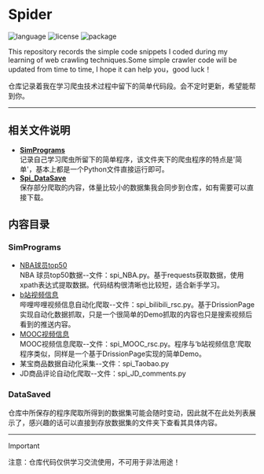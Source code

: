 # Spider

![language](https://img.shields.io/badge/language-Python-blue)
![license](https://img.shields.io/badge/License-MIT-red)
![package](https://img.shields.io/badge/package-requests|DrissionPage-orange)

This repository records the simple code snippets I coded during my learning of web crawling techniques.Some simple crawler code will be updated from time to time, I hope it can help you，good luck！

仓库记录着我在学习爬虫技术过程中留下的简单代码段。会不定时更新，希望能帮到你。

---

## 相关文件说明

- [**SimPrograms**](https://github.com/zhuruili/Spider/tree/main/SimPrograms)  
  记录自己学习爬虫所留下的简单程序，该文件夹下的爬虫程序的特点是'简单'，基本上都是一个Python文件直接运行即可。
- [**Spi_DataSave**](https://github.com/zhuruili/Spider/tree/main/Spi_DataSave)  
  保存部分爬取的内容，体量比较小的数据集我会同步到仓库，如有需要可以直接下载。

## 内容目录

### SimPrograms

- [NBA球员top50](https://github.com/zhuruili/Spider/blob/main/SimPrograms/spi_NBA.py)  
  NBA 球员top50数据--文件：spi_NBA.py。基于requests获取数据，使用xpath表达式提取数据。代码结构很清晰也比较短，适合新手学习。
- [b站视频信息](https://github.com/zhuruili/Spider/blob/main/SimPrograms/spi_bilibili_rsc.py)  
  哔哩哔哩视频信息自动化爬取--文件：spi_bilibili_rsc.py。基于DrissionPage实现自动化数据抓取，只是一个很简单的Demo抓取的内容也只是搜索视频后看到的推送内容。
- [MOOC视频信息](https://github.com/zhuruili/Spider/blob/main/SimPrograms/spi_MOOC_rsc.py)  
  MOOC视频信息爬取--文件：spi_MOOC_rsc.py。程序与‘b站视频信息’爬取程序类似，同样是一个基于DrissionPage实现的简单Demo。
- 某宝商品数据自动化采集--文件：spi_Taobao.py
- JD商品评论自动化爬取--文件：spi_JD_comments.py

### DataSaved

仓库中所保存的程序爬取所得到的数据集可能会随时变动，因此就不在此处列表展示了，感兴趣的话可以直接到存放数据集的文件夹下查看其具体内容。

---

> [!Important]
> 注意：仓库代码仅供学习交流使用，不可用于非法用途！
